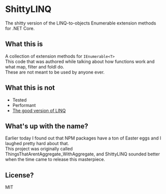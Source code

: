 # ShittyLINQ
The shitty version of the LINQ-to-objects Enumerable extension methods for .NET Core.

## What this is  
A collection of extension methods for `IEnumerable<T>`  
This code that was authored while talking about how functions work and what map, filter and foldl do.  
These are not meant to be used by anyone ever.

## What this is not
 - Tested
 - Performant
 - [The good version of LINQ](https://docs.microsoft.com/en-us/dotnet/csharp/linq/)

## What's up with the name?  
Earlier today I found out that NPM packages have a ton of Easter eggs and I laughed pretty hard about that.  
This project was originally called ThingsThatArentAggregate_WithAggregate, and ShittyLINQ sounded better when the time came to release this masterpiece.

## License?
MIT
